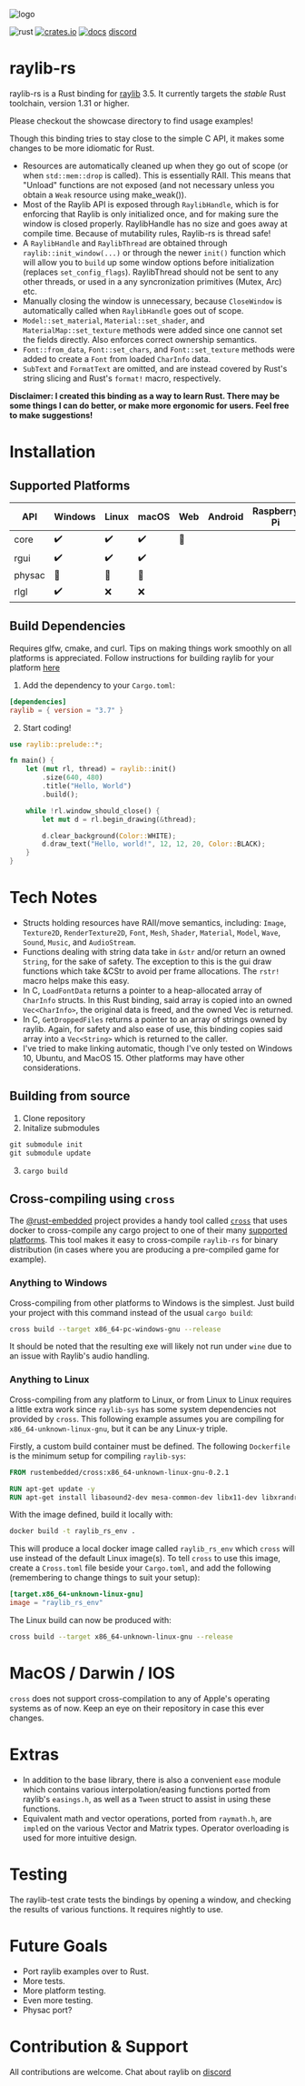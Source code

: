 ![logo](logo/raylib-rust_256x256.png)

![rust](https://img.shields.io/badge/rust-1.31+-orange.svg?style=flat-square&logo=rust)
[![crates.io](https://img.shields.io/crates/v/raylib.svg?style=flat-square)](https://crates.io/crates/raylib)
[![docs](https://docs.rs/raylib/badge.svg)](https://docs.rs/raylib)
[discord](https://discord.gg/VkzNHUE)

# raylib-rs

raylib-rs is a Rust binding for [raylib](http://www.raylib.com/) 3.5. It currently targets the _stable_ Rust toolchain, version 1.31 or higher.

Please checkout the showcase directory to find usage examples!

Though this binding tries to stay close to the simple C API, it makes some changes to be more idiomatic for Rust.

- Resources are automatically cleaned up when they go out of scope (or when `std::mem::drop` is called). This is essentially RAII. This means that "Unload" functions are not exposed (and not necessary unless you obtain a `Weak` resource using make_weak()).
- Most of the Raylib API is exposed through `RaylibHandle`, which is for enforcing that Raylib is only initialized once, and for making sure the window is closed properly. RaylibHandle has no size and goes away at compile time. Because of mutability rules, Raylib-rs is thread safe!
- A `RaylibHandle` and `RaylibThread` are obtained through `raylib::init_window(...)` or through the newer `init()` function which will allow you to `build` up some window options before initialization (replaces `set_config_flags`). RaylibThread should not be sent to any other threads, or used in a any syncronization primitives (Mutex, Arc) etc.
- Manually closing the window is unnecessary, because `CloseWindow` is automatically called when `RaylibHandle` goes out of scope.
- `Model::set_material`, `Material::set_shader`, and `MaterialMap::set_texture` methods were added since one cannot set the fields directly. Also enforces correct ownership semantics.
- `Font::from_data`, `Font::set_chars`, and `Font::set_texture` methods were added to create a `Font` from loaded `CharInfo` data.
- `SubText` and `FormatText` are omitted, and are instead covered by Rust's string slicing and Rust's `format!` macro, respectively.

**Disclaimer: I created this binding as a way to learn Rust. There may be some things I can do better, or make more ergonomic for users. Feel free to make suggestions!**

# Installation

## Supported Platforms

| API    | Windows            | Linux              | macOS              | Web            | Android | Raspberry Pi |
| ------ | ------------------ | ------------------ | ------------------ | -------------- | ------- | ------------ |
| core   | :heavy_check_mark: | :heavy_check_mark: | :heavy_check_mark: | :construction: |         |              |
| rgui   | :heavy_check_mark: | :heavy_check_mark: | :heavy_check_mark: |                |         |              |
| physac | :construction:     | :construction:     | :construction:     |                |         |              |
| rlgl   | :heavy_check_mark: | :x:                | :x:                |                |         |              |

## Build Dependencies

Requires glfw, cmake, and curl. Tips on making things work smoothly on all platforms is appreciated.
Follow instructions for building raylib for your platform [here](https://github.com/raysan5/raylib/wiki)

1. Add the dependency to your `Cargo.toml`:

```toml
[dependencies]
raylib = { version = "3.7" }
```

2. Start coding!

```rust
use raylib::prelude::*;

fn main() {
    let (mut rl, thread) = raylib::init()
        .size(640, 480)
        .title("Hello, World")
        .build();

    while !rl.window_should_close() {
        let mut d = rl.begin_drawing(&thread);

        d.clear_background(Color::WHITE);
        d.draw_text("Hello, world!", 12, 12, 20, Color::BLACK);
    }
}
```

# Tech Notes

- Structs holding resources have RAII/move semantics, including: `Image`, `Texture2D`, `RenderTexture2D`, `Font`, `Mesh`, `Shader`, `Material`, `Model`, `Wave`, `Sound`, `Music`, and `AudioStream`.
- Functions dealing with string data take in `&str` and/or return an owned `String`, for the sake of safety. The exception to this is the gui draw functions which take &CStr to avoid per frame allocations. The `rstr!` macro helps make this easy.
- In C, `LoadFontData` returns a pointer to a heap-allocated array of `CharInfo` structs. In this Rust binding, said array is copied into an owned `Vec<CharInfo>`, the original data is freed, and the owned Vec is returned.
- In C, `GetDroppedFiles` returns a pointer to an array of strings owned by raylib. Again, for safety and also ease of use, this binding copies said array into a `Vec<String>` which is returned to the caller.
- I've tried to make linking automatic, though I've only tested on Windows 10, Ubuntu, and MacOS 15. Other platforms may have other considerations.

## Building from source

1. Clone repository
2. Initalize submodules

```txt
git submodule init
git submodule update
```

3. `cargo build`

## Cross-compiling using `cross`

The [@rust-embedded](https://github.com/rust-embedded) project provides a handy tool called [`cross`](https://github.com/rust-embedded/cross) that uses docker to cross-compile any cargo project to one of their many [supported platforms](https://github.com/rust-embedded/cross#supported-targets). This tool makes it easy to cross-compile `raylib-rs` for binary distribution (in cases where you are producing a pre-compiled game for example).

### Anything to Windows

Cross-compiling from other platforms to Windows is the simplest. Just build your project with this command instead of the usual `cargo build`:

```sh
cross build --target x86_64-pc-windows-gnu --release
```

It should be noted that the resulting exe will likely not run under `wine` due to an issue with Raylib's audio handling.

### Anything to Linux

Cross-compiling from any platform to Linux, or from Linux to Linux requires a little extra work since `raylib-sys` has some system dependencies not provided by `cross`. This following example assumes you are compiling for `x86_64-unknown-linux-gnu`, but it can be any Linux-y triple.

Firstly, a custom build container must be defined. The following `Dockerfile` is the minimum setup for compiling `raylib-sys`:

```Dockerfile
FROM rustembedded/cross:x86_64-unknown-linux-gnu-0.2.1

RUN apt-get update -y
RUN apt-get install libasound2-dev mesa-common-dev libx11-dev libxrandr-dev libxi-dev xorg-dev libgl1-mesa-dev libglu1-mesa-dev -y
```

With the image defined, build it locally with:

```sh
docker build -t raylib_rs_env .
```

This will produce a local docker image called `raylib_rs_env` which `cross` will use instead of the default Linux image(s). To tell `cross` to use this image, create a `Cross.toml` file beside your `Cargo.toml`, and add the following (remembering to change things to suit your setup):

```toml
[target.x86_64-unknown-linux-gnu]
image = "raylib_rs_env"
```

The Linux build can now be produced with:

```sh
cross build --target x86_64-unknown-linux-gnu --release
```

# MacOS / Darwin / IOS

`cross` does not support cross-compilation to any of Apple's operating systems as of now. Keep an eye on their repository in case this ever changes.

# Extras

- In addition to the base library, there is also a convenient `ease` module which contains various interpolation/easing functions ported from raylib's `easings.h`, as well as a `Tween` struct to assist in using these functions.
- Equivalent math and vector operations, ported from `raymath.h`, are `impl`ed on the various Vector and Matrix types. Operator overloading is used for more intuitive design.

# Testing

The raylib-test crate tests the bindings by opening a window, and checking the results of various functions. It requires nightly to use.

# Future Goals

- Port raylib examples over to Rust.
- More tests.
- More platform testing.
- Even more testing.
- Physac port?

# Contribution & Support

All contributions are welcome. Chat about raylib on [discord](https://discord.gg/VkzNHUE)
